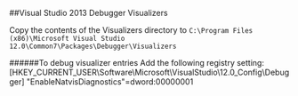 ##Visual Studio 2013 Debugger Visualizers

Copy the contents of the Visualizers directory to `C:\Program Files (x86)\Microsoft Visual Studio 12.0\Common7\Packages\Debugger\Visualizers`

######To debug visualizer entries
Add the following registry setting:
[HKEY_CURRENT_USER\Software\Microsoft\VisualStudio\12.0_Config\Debugger]
"EnableNatvisDiagnostics"=dword:00000001
